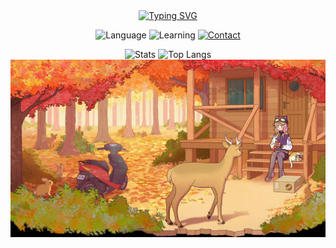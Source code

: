 <div align="center">
</div>

<div align="center">
  <a href="https://git.io/typing-svg">
    <img 
      src="https://readme-typing-svg.herokuapp.com?font=MiSans&duration=1000&pause=2998&color=62CF27&center=true&vCenter=true&width=150&lines=std%3A%3Aenable_if"
      alt="Typing SVG" />
    </a>
  </a>
  <p>
    <img src="https://img.shields.io/badge/language-C++-blue.svg" alt="Language">
    <img src="https://img.shields.io/badge/learning-C++-green.svg" alt="Learning">
    <a href="mailto:contact@enable-if.com">
      <img 
        src="https://img.shields.io/badge/contact-contact%40enable--if.com-lightgrey.svg" 
        alt="Contact">
      </a>
  </p>
</div>

<p align="center">
  <img src="https://github-readme-stats.vercel.app/api?username=enable-if&show_icons=true" alt="Stats" width="400" />
  <img src="https://github-readme-stats.vercel.app/api/top-langs/?username=enable-if" alt="Top Langs" width="320" />
  <img src="images/background.jpg" alt="background" width="850px">
</p>
